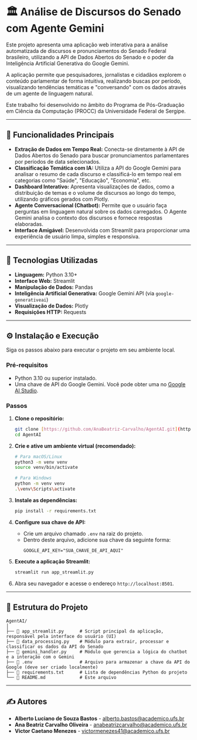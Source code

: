 # 🏛️ Análise de Discursos do Senado com Agente Gemini

Este projeto apresenta uma aplicação web interativa para a análise automatizada de discursos e pronunciamentos do Senado Federal brasileiro, utilizando a API de Dados Abertos do Senado e o poder da Inteligência Artificial Generativa do Google Gemini.

A aplicação permite que pesquisadores, jornalistas e cidadãos explorem o conteúdo parlamentar de forma intuitiva, realizando buscas por período, visualizando tendências temáticas e "conversando" com os dados através de um agente de linguagem natural.

Este trabalho foi desenvolvido no âmbito do Programa de Pós-Graduação em Ciência da Computação (PROCC) da Universidade Federal de Sergipe.

---

## 🌟 Funcionalidades Principais

* **Extração de Dados em Tempo Real:** Conecta-se diretamente à API de Dados Abertos do Senado para buscar pronunciamentos parlamentares por períodos de data selecionados.
* **Classificação Temática com IA:** Utiliza a API do Google Gemini para analisar o resumo de cada discurso e classificá-lo em tempo real em categorias como "Saúde", "Educação", "Economia", etc.
* **Dashboard Interativo:** Apresenta visualizações de dados, como a distribuição de temas e o volume de discursos ao longo do tempo, utilizando gráficos gerados com Plotly.
* **Agente Conversacional (Chatbot):** Permite que o usuário faça perguntas em linguagem natural sobre os dados carregados. O Agente Gemini analisa o contexto dos discursos e fornece respostas elaboradas.
* **Interface Amigável:** Desenvolvida com Streamlit para proporcionar uma experiência de usuário limpa, simples e responsiva.

---

## 🚀 Tecnologias Utilizadas

* **Linguagem:** Python 3.10+
* **Interface Web:** Streamlit
* **Manipulação de Dados:** Pandas
* **Inteligência Artificial Generativa:** Google Gemini API (via `google-generativeai`)
* **Visualização de Dados:** Plotly
* **Requisições HTTP:** Requests

---

## ⚙️ Instalação e Execução

Siga os passos abaixo para executar o projeto em seu ambiente local.

### Pré-requisitos
* Python 3.10 ou superior instalado.
* Uma chave de API do Google Gemini. Você pode obter uma no [Google AI Studio](https://aistudio.google.com/app/apikey).

### Passos

1.  **Clone o repositório:**
    ```bash
    git clone [https://github.com/AnaBeatriz-Carvalho/AgentAI.git](https://github.com/AnaBeatriz-Carvalho/AgentAI.git)
    cd AgentAI
    ```

2.  **Crie e ative um ambiente virtual (recomendado):**
    ```bash
    # Para macOS/Linux
    python3 -m venv venv
    source venv/bin/activate

    # Para Windows
    python -m venv venv
    .\venv\Scripts\activate
    ```

3.  **Instale as dependências:**
    ```bash
    pip install -r requirements.txt
    ```

4.  **Configure sua chave de API:**
    * Crie um arquivo chamado `.env` na raiz do projeto.
    * Dentro deste arquivo, adicione sua chave da seguinte forma:
        ```
        GOOGLE_API_KEY="SUA_CHAVE_DE_API_AQUI"
        ```

5.  **Execute a aplicação Streamlit:**
    ```bash
    streamlit run app_streamlit.py
    ```

6.  Abra seu navegador e acesse o endereço `http://localhost:8501`.

---

## 📂 Estrutura do Projeto

```
AgentAI/
│
├── 📄 app_streamlit.py      # Script principal da aplicação, responsável pela interface do usuário (UI)
├── 📄 data_processing.py    # Módulo para extrair, processar e classificar os dados da API do Senado
├── 📄 gemini_handler.py     # Módulo que gerencia a lógica do chatbot e a interação com o Gemini
├── 📄 .env                  # Arquivo para armazenar a chave da API do Google (deve ser criado localmente)
├── 📄 requirements.txt      # Lista de dependências Python do projeto
└── 📄 README.md             # Este arquivo
```

---


## ✍️ Autores

* **Alberto Luciano de Souza Bastos** - [alberto.bastos@academico.ufs.br](mailto:alberto.bastos@academico.ufs.br)
* **Ana Beatriz Carvalho Oliveira** - [anabeatrizcarvalho@academico.ufs.br](mailto:anabeatrizcarvalho@academico.ufs.br)
* **Victor Caetano Menezes** - [victormenezes41@academico.ufs.br](mailto:victormenezes41@academico.ufs.br)

